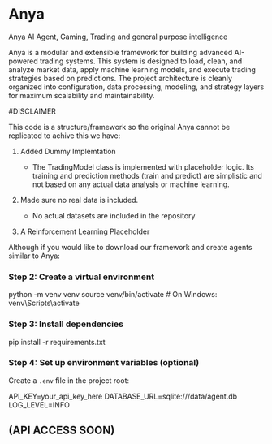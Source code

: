 # Anya
Anya AI Agent, Gaming, Trading and general purpose intelligence 

Anya is a modular and extensible framework for building advanced AI-powered trading systems. This system is designed to load, clean, and analyze market data, apply machine learning models, and execute trading strategies based on predictions. The project architecture is cleanly organized into configuration, data processing, modeling, and strategy layers for maximum scalability and maintainability.




#DISCLAIMER

This code is a structure/framework so the original Anya cannot be replicated to achive this we have:

1. Added Dummy Implemtation
    - The TradingModel class is implemented with placeholder logic. Its training and prediction methods (train and predict) are simplistic and not based on any actual data analysis or 
       machine learning.
3. Made sure no real data is included.
   - No actual datasets are included in the repository

 4. A Reinforcement Learning Placeholder


Although if you would like to download our framework and create agents similar to Anya:

### Step 2: Create a virtual environment

python -m venv venv
source venv/bin/activate  # On Windows: venv\Scripts\activate

### Step 3: Install dependencies

pip install -r requirements.txt

### Step 4: Set up environment variables (optional)

Create a `.env` file in the project root:

API_KEY=your_api_key_here
DATABASE_URL=sqlite:///data/agent.db
LOG_LEVEL=INFO

(API ACCESS SOON)
---
